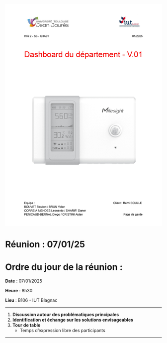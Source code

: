 <img src="../../../images/page-de-garde-v1.jpg" alt="Ma superbe image" />

# Réunion : 07/01/25

# **Ordre du jour de la réunion** :

**Date** : 07/01/2025

**Heure** : 8h30

**Lieu** : B106 - IUT Blagnac

---

1. **Discussion autour des problématiques principales**
2. **Identification et échange sur les solutions envisageables**
3. **Tour de table**
    - Temps d’expression libre des participants

---
